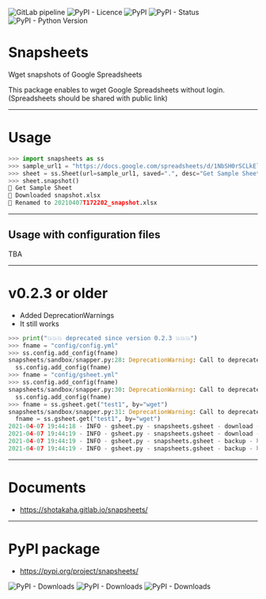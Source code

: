 ![GitLab pipeline](https://img.shields.io/gitlab/pipeline/shotakaha/snapsheets?style=for-the-badge)
![PyPI - Licence](https://img.shields.io/pypi/l/snapsheets?style=for-the-badge)
![PyPI](https://img.shields.io/pypi/v/snapsheets?style=for-the-badge)
![PyPI - Status](https://img.shields.io/pypi/status/snapsheets?style=for-the-badge)
![PyPI - Python Version](https://img.shields.io/pypi/pyversions/snapsheets?style=for-the-badge)


# Snapsheets

Wget snapshots of Google Spreadsheets

This package enables to wget Google Spreadsheets without login.
(Spreadsheets should be shared with public link)


---

# Usage

```python
>>> import snapsheets as ss
>>> sample_url1 = "https://docs.google.com/spreadsheets/d/1NbSH0rSCLkElG4UcNVuIhmg5EfjAk3t8TxiBERf6kBM/edit#gid=0"
>>> sheet = ss.Sheet(url=sample_url1, saved=".", desc="Get Sample Sheet")
>>> sheet.snapshot()
📣 Get Sample Sheet
🤖 Downloaded snapshot.xlsx
🚀 Renamed to 20210407T172202_snapshot.xlsx
```

---

## Usage with configuration files

TBA

---


# v0.2.3 or older

- Added DeprecationWarnings
- It still works

```python
>>> print("💥💥💥 deprecated since version 0.2.3 💥💥💥")
>>> fname = "config/config.yml"
>>> ss.config.add_config(fname)
snapsheets/sandbox/snapper.py:28: DeprecationWarning: Call to deprecated function (or staticmethod) add_config. (Will be removed.) -- Deprecated since version 0.2.3.
  ss.config.add_config(fname)
>>> fname = "config/gsheet.yml"
>>> ss.config.add_config(fname)
snapsheets/sandbox/snapper.py:30: DeprecationWarning: Call to deprecated function (or staticmethod) add_config. (Will be removed.) -- Deprecated since version 0.2.3.
  ss.config.add_config(fname)
>>> fname = ss.gsheet.get("test1", by="wget")
snapsheets/sandbox/snapper.py:31: DeprecationWarning: Call to deprecated function (or staticmethod) get. (Will be removed) -- Deprecated since version 0.3.0.
  fname = ss.gsheet.get("test1", by="wget")
2021-04-07 19:44:18 - INFO - gsheet.py - snapsheets.gsheet - download - ダウンロードするよ : test1
2021-04-07 19:44:19 - INFO - gsheet.py - snapsheets.gsheet - download - ダウンロードしたよ : snapd/test_sheet.xlsx
2021-04-07 19:44:19 - INFO - gsheet.py - snapsheets.gsheet - backup - 移動するよ : test_sheet.xlsx
2021-04-07 19:44:19 - INFO - gsheet.py - snapsheets.gsheet - backup - 移動したよ : 2021_test_sheet.xlsx
```

---


# Documents

- https://shotakaha.gitlab.io/snapsheets/

---

# PyPI package

- https://pypi.org/project/snapsheets/

![PyPI - Downloads](https://img.shields.io/pypi/dd/snapsheets?style=for-the-badge)
![PyPI - Downloads](https://img.shields.io/pypi/dw/snapsheets?style=for-the-badge)
![PyPI - Downloads](https://img.shields.io/pypi/dm/snapsheets?style=for-the-badge)
